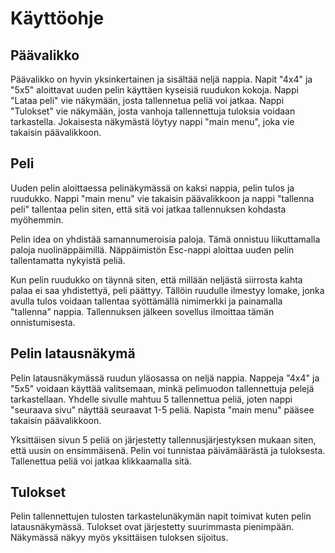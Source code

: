 # Käyttöohje

## Päävalikko

Päävalikko on hyvin yksinkertainen ja sisältää neljä nappia. Napit "4x4" ja "5x5" aloittavat uuden pelin käyttäen kyseisiä ruudukon kokoja. Nappi "Lataa peli" vie näkymään, josta tallennetua peliä voi jatkaa. Nappi "Tulokset" vie näkymään, josta vanhoja tallennettuja tuloksia voidaan tarkastella. Jokaisesta näkymästä löytyy nappi "main menu", joka vie takaisin päävalikkoon.

## Peli

Uuden pelin aloittaessa pelinäkymässä on kaksi nappia, pelin tulos ja ruudukko. Nappi "main menu" vie takaisin päävalikkoon ja nappi "tallenna peli" tallentaa pelin siten, että sitä voi jatkaa tallennuksen kohdasta myöhemmin. 

Pelin idea on yhdistää samannumeroisia paloja. Tämä onnistuu liikuttamalla paloja nuolinäppäimillä. Näppäimistön Esc-nappi aloittaa uuden pelin tallentamatta nykyistä peliä. 

Kun pelin ruudukko on täynnä siten, että millään neljästä siirrosta kahta palaa ei saa yhdistettyä, peli päättyy. Tällöin ruudulle ilmestyy lomake, jonka avulla tulos voidaan tallentaa syöttämällä nimimerkki ja painamalla "tallenna" nappia. Tallennuksen jälkeen sovellus ilmoittaa tämän onnistumisesta.

## Pelin latausnäkymä

Pelin latausnäkymässä ruudun yläosassa on neljä nappia. Nappeja "4x4" ja "5x5" voidaan käyttää valitsemaan, minkä pelimuodon tallennettuja pelejä tarkastellaan. Yhdelle sivulle mahtuu 5 tallennettua peliä, joten nappi "seuraava sivu" näyttää seuraavat 1-5 peliä. Napista "main menu" pääsee takaisin päävalikkoon.

Yksittäisen sivun 5 peliä on järjestetty tallennusjärjestyksen mukaan siten, että uusin on ensimmäisenä. Pelin voi tunnistaa päivämäärästä ja tuloksesta. Tallenettua peliä voi jatkaa klikkaamalla sitä.

## Tulokset

Pelin tallennettujen tulosten tarkastelunäkymän napit toimivat kuten pelin latausnäkymässä. Tulokset ovat järjestetty suurimmasta pienimpään. Näkymässä näkyy myös yksittäisen tuloksen sijoitus. 
